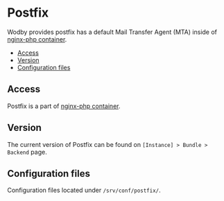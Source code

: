 # Postfix 

Wodby provides postfix has a default Mail Transfer Agent (MTA) inside of [nginx-php container](README.md).  

* [Access](#access)
* [Version](#version)
* [Configuration files](#configuration-files)

## Access

Postfix is a part of [nginx-php container](README.md).

## Version

The current version of Postfix can be found on `[Instance] > Bundle > Backend` page.

## Configuration files

Configuration files located under `/srv/conf/postfix/`.